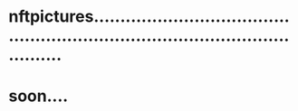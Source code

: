 # nftpictures....................................................................................................
# soon....
